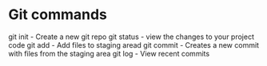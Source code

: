 # Git commands

git init - Create a new git repo
git status - view the changes to your project code
git add - Add files to staging aread
git commit - Creates a new commit with files from the staging area
git log - View recent commits